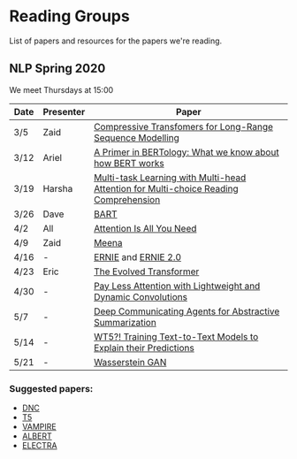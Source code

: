 # Reading Groups

List of papers and resources for the papers we're reading.

## NLP Spring 2020

We meet Thursdays at 15:00

| Date | Presenter | Paper | 
| ---- | --------- | ----- | 
| 3/5  | Zaid | [Compressive Transfomers for Long-Range Sequence Modelling](https://arxiv.org/abs/1911.05507) 
| 3/12 | Ariel |  [A Primer in BERTology: What we know about how BERT works](https://arxiv.org/pdf/2002.12327.pdf) | |
| 3/19 | Harsha |  [Multi-task Learning with Multi-head Attention for Multi-choice Reading Comprehension](https://arxiv.org/pdf/2003.04992.pdf) | |
| 3/26| Dave | [BART](https://arxiv.org/pdf/1910.13461.pdf) | |
| 4/2 | All | [Attention Is All You Need](https://papers.nips.cc/paper/7181-attention-is-all-you-need.pdf) | |
| 4/9 | Zaid | [Meena](https://arxiv.org/abs/2001.09977)
| 4/16 | - | [ERNIE](https://arxiv.org/pdf/1905.07129.pdf) and [ERNIE 2.0](https://arxiv.org/pdf/1907.12412.pdf)
| 4/23 | Eric | [The Evolved Transformer](https://arxiv.org/pdf/1901.11117.pdf)
| 4/30 | - | [Pay Less Attention with Lightweight and Dynamic Convolutions](https://openreview.net/pdf?id=SkVhlh09tX)
| 5/7  | - | [Deep Communicating Agents for Abstractive Summarization](https://www.aclweb.org/anthology/N18-1150.pdf)
| 5/14 | - | [WT5?! Training Text-to-Text Models to Explain their Predictions](https://arxiv.org/pdf/2004.14546.pdf)
| 5/21 | - | [Wasserstein GAN](https://arxiv.org/pdf/1701.07875.pdf)

### Suggested papers:
- [DNC](https://www.nature.com/articles/nature20101)
- [T5](https://arxiv.org/pdf/1910.10683.pdf)
- [VAMPIRE](https://arxiv.org/pdf/1906.02242.pdf)
- [ALBERT](https://arxiv.org/pdf/1909.11942.pdf)
- [ELECTRA](https://openreview.net/pdf?id=r1xMH1BtvB)
